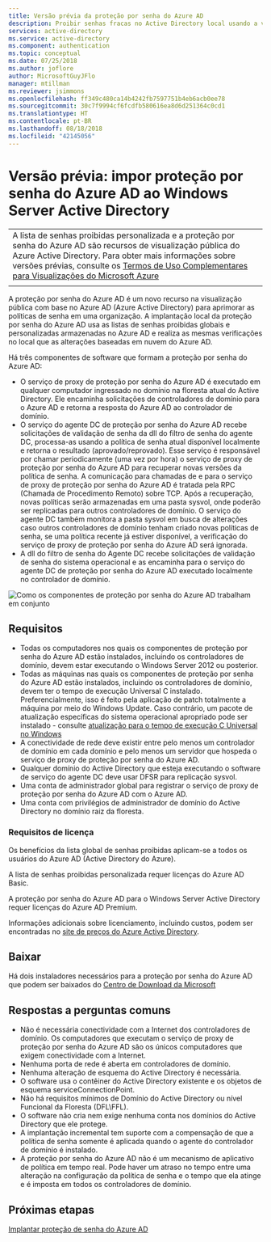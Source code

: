```yaml
---
title: Versão prévia da proteção por senha do Azure AD
description: Proibir senhas fracas no Active Directory local usando a versão prévia da proteção por senha do Azure AD
services: active-directory
ms.service: active-directory
ms.component: authentication
ms.topic: conceptual
ms.date: 07/25/2018
ms.author: joflore
author: MicrosoftGuyJFlo
manager: mtillman
ms.reviewer: jsimmons
ms.openlocfilehash: ff349c480ca14b4242fb7597751b4eb6acb0ee78
ms.sourcegitcommit: 30c7f9994cf6fcdfb580616ea8d6d251364c0cd1
ms.translationtype: HT
ms.contentlocale: pt-BR
ms.lasthandoff: 08/18/2018
ms.locfileid: "42145056"
---
```

# <a name="preview-enforce-azure-ad-password-protection-for-windows-server-active-directory"></a>Versão prévia: impor proteção por senha do Azure AD ao Windows Server Active Directory

|     |
| --- |
| A lista de senhas proibidas personalizada e a proteção por senha do Azure AD são recursos de visualização pública do Azure Active Directory. Para obter mais informações sobre versões prévias, consulte os [Termos de Uso Complementares para Visualizações do Microsoft Azure](https://azure.microsoft.com/support/legal/preview-supplemental-terms/)|
|     |

A proteção por senha do Azure AD é um novo recurso na visualização pública com base no Azure AD (Azure Active Directory) para aprimorar as políticas de senha em uma organização. A implantação local da proteção por senha do Azure AD usa as listas de senhas proibidas globais e personalizadas armazenadas no Azure AD e realiza as mesmas verificações no local que as alterações baseadas em nuvem do Azure AD.

Há três componentes de software que formam a proteção por senha do Azure AD:

* O serviço de proxy de proteção por senha do Azure AD é executado em qualquer computador ingressado no domínio na floresta atual do Active Directory. Ele encaminha solicitações de controladores de domínio para o Azure AD e retorna a resposta do Azure AD ao controlador de domínio.
* O serviço do agente DC de proteção por senha do Azure AD recebe solicitações de validação de senha da dll do filtro de senha do agente DC, processa-as usando a política de senha atual disponível localmente e retorna o resultado (aprovado/reprovado). Esse serviço é responsável por chamar periodicamente (uma vez por hora) o serviço de proxy de proteção por senha do Azure AD para recuperar novas versões da política de senha. A comunicação para chamadas de e para o serviço de proxy de proteção por senha do Azure AD é tratada pela RPC (Chamada de Procedimento Remoto) sobre TCP. Após a recuperação, novas políticas serão armazenadas em uma pasta sysvol, onde poderão ser replicadas para outros controladores de domínio. O serviço do agente DC também monitora a pasta sysvol em busca de alterações caso outros controladores de domínio tenham criado novas políticas de senha, se uma política recente já estiver disponível, a verificação do serviço de proxy de proteção por senha do Azure AD será ignorada.
* A dll do filtro de senha do Agente DC recebe solicitações de validação de senha do sistema operacional e as encaminha para o serviço do agente DC de proteção por senha do Azure AD executado localmente no controlador de domínio.

![Como os componentes de proteção por senha do Azure AD trabalham em conjunto](./media/concept-password-ban-bad-on-premises/azure-ad-password-protection.png)

## <a name="requirements"></a>Requisitos

* Todas os computadores nos quais os componentes de proteção por senha do Azure AD estão instalados, incluindo os controladores de domínio, devem estar executando o Windows Server 2012 ou posterior.
* Todas as máquinas nas quais os componentes de proteção por senha do Azure AD estão instalados, incluindo os controladores de domínio, devem ter o tempo de execução Universal C instalado. Preferencialmente, isso é feito pela aplicação de patch totalmente a máquina por meio do Windows Update. Caso contrário, um pacote de atualização específicas do sistema operacional apropriado pode ser instalado - consulte [atualização para o tempo de execução C Universal no Windows](https://support.microsoft.com/help/2999226/update-for-universal-c-runtime-in-windows)
* A conectividade de rede deve existir entre pelo menos um controlador de domínio em cada domínio e pelo menos um servidor que hospeda o serviço de proxy de proteção por senha do Azure AD.
* Qualquer domínio do Active Directory que esteja executando o software de serviço do agente DC deve usar DFSR para replicação sysvol.
* Uma conta de administrador global para registrar o serviço de proxy de proteção por senha do Azure AD com o Azure AD.
* Uma conta com privilégios de administrador de domínio do Active Directory no domínio raiz da floresta.

### <a name="license-requirements"></a>Requisitos de licença

Os benefícios da lista global de senhas proibidas aplicam-se a todos os usuários do Azure AD (Active Directory do Azure).

A lista de senhas proibidas personalizada requer licenças do Azure AD Basic.

A proteção por senha do Azure AD para o Windows Server Active Directory requer licenças do Azure AD Premium.

Informações adicionais sobre licenciamento, incluindo custos, podem ser encontradas no [site de preços do Azure Active Directory](https://azure.microsoft.com/pricing/details/active-directory/).

## <a name="download"></a>Baixar

Há dois instaladores necessários para a proteção por senha do Azure AD que podem ser baixados do [Centro de Download da Microsoft](https://www.microsoft.com/download/details.aspx?id=57071)

## <a name="answers-to-common-questions"></a>Respostas a perguntas comuns

* Não é necessária conectividade com a Internet dos controladores de domínio. Os computadores que executam o serviço de proxy de proteção por senha do Azure AD são os únicos computadores que exigem conectividade com a Internet.
* Nenhuma porta de rede é aberta em controladores de domínio.
* Nenhuma alteração de esquema do Active Directory é necessária.
* O software usa o contêiner do Active Directory existente e os objetos de esquema serviceConnectionPoint.
* Não há requisitos mínimos de Domínio do Active Directory ou nível Funcional da Floresta (DFL\FFL).
* O software não cria nem exige nenhuma conta nos domínios do Active Directory que ele protege.
* A implantação incremental tem suporte com a compensação de que a política de senha somente é aplicada quando o agente do controlador de domínio é instalado.
* A proteção por senha do Azure AD não é um mecanismo de aplicativo de política em tempo real. Pode haver um atraso no tempo entre uma alteração na configuração da política de senha e o tempo que ela atinge e é imposta em todos os controladores de domínio.

## <a name="next-steps"></a>Próximas etapas

[Implantar proteção de senha do Azure AD](howto-password-ban-bad-on-premises.md)